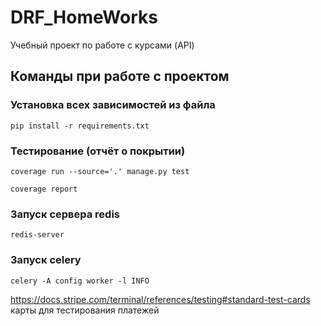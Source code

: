 # DRF_HomeWorks

Учебный проект по работе с курсами (API)

## Команды при работе с проектом 

### Установка всех зависимостей из файла
```commandline
pip install -r requirements.txt
```
### Тестирование (отчёт о покрытии)
```commandline
coverage run --source='.' manage.py test
```

```commandline
coverage report
```

### Запуск сервера redis 
```commandline
redis-server
```

### Запуск celery
```commandline
celery -A config worker -l INFO
```

https://docs.stripe.com/terminal/references/testing#standard-test-cards карты для тестирования платежей 